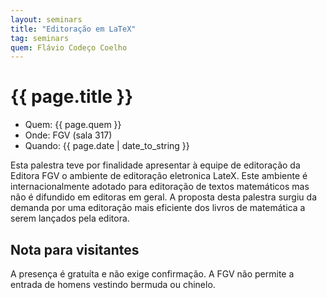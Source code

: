 ```yaml
---
layout: seminars
title: "Editoração em LaTeX" 
tag: seminars
quem: Flávio Codeço Coelho
---
```


# {{ page.title }}

- Quem:  {{ page.quem }}
- Onde:  FGV (sala 317)
- Quando: {{ page.date | date_to_string }}

Esta palestra teve por finalidade apresentar à equipe de editoração da
Editora FGV o ambiente de editoração eletronica LateX.  Este ambiente
é internacionalmente adotado para editoração de textos matemáticos mas
não é difundido em editoras em geral. A proposta desta palestra surgiu
da demanda por uma editoração mais eficiente dos livros de matemática
a serem lançados pela editora.

## Nota para visitantes

A presença é gratuíta e não exige confirmação. A FGV não permite a
entrada de homens vestindo bermuda ou chinelo.